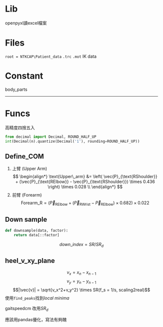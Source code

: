 # Lib
openpyxl讀excel檔案

# Files
`root = NTKCAP\Patient_data`
`.trc`
`.mot`
IK data
# Constant
body_parts

---
# Funcs
高精度四捨五入
```python
from decimal import Decimal, ROUND_HALF_UP
int(Decimal(n).quantize(Decimal('1'), rounding=ROUND_HALF_UP))
```
## Define_COM
1. 上臂 (Upper Arm)
$$
\begin{align*}
\text{Upper\_arm} &= \left( \vec{P}_{\text{RShoulder}} + (\vec{P}_{\text{RElbow}} - \vec{P}_{\text{RShoulder}}) \times 0.436 \right) \times 0.028 \\
\end{align*}
$$
2. 前臂 (Forearm)
$$\text{Forearm\_R} = \left( \vec{P}_{\text{RElbow}} + (\vec{P}_{\text{RWrist}} - \vec{P}_{\text{RElbow}}) \times 0.682 \right) \times 0.022$$
## Down sample
```python 
def downsample(data, factor):
	return data[::factor]
```
$$down\_index = SR/SR_d$$
## heel_v_xy_plane
$$v_x = x_n-x_{n-1}$$
$$v_y = y_n-y_{n-1}$$
$$|\vec{v}| = \sqrt{v_x^2+v_y^2} \times SR(f_s = 1/s, scaling2real)$$
使用`find_peaks`找到$local\ minima$

gaitspeedcm
改用$SR_d$

應該用pandas優化，寫法有夠醜